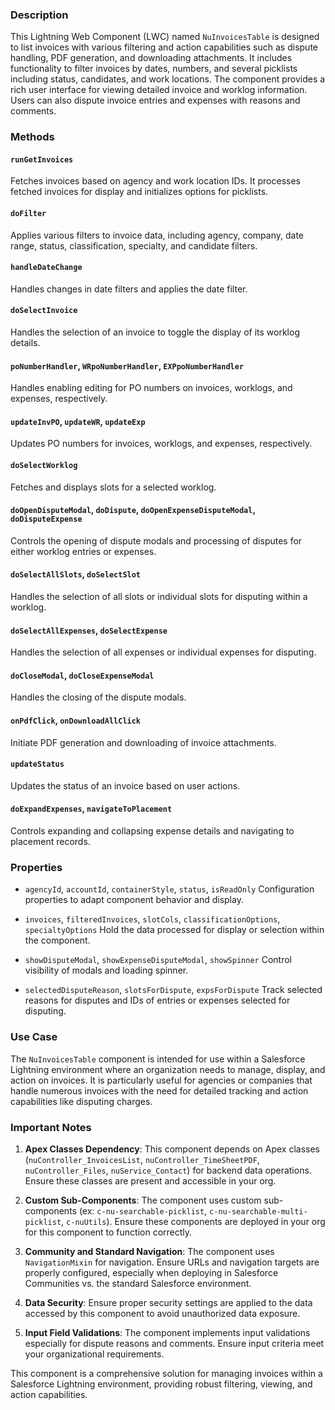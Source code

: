 ### Description

This Lightning Web Component (LWC) named `NuInvoicesTable` is designed to list invoices with various filtering and action capabilities such as dispute handling, PDF generation, and downloading attachments. It includes functionality to filter invoices by dates, numbers, and several picklists including status, candidates, and work locations. The component provides a rich user interface for viewing detailed invoice and worklog information. Users can also dispute invoice entries and expenses with reasons and comments.

### Methods

#### `runGetInvoices`
Fetches invoices based on agency and work location IDs. It processes fetched invoices for display and initializes options for picklists.

#### `doFilter`
Applies various filters to invoice data, including agency, company, date range, status, classification, specialty, and candidate filters.

#### `handleDateChange`
Handles changes in date filters and applies the date filter.

#### `doSelectInvoice`
Handles the selection of an invoice to toggle the display of its worklog details.

#### `poNumberHandler`, `WRpoNumberHandler`, `EXPpoNumberHandler`
Handles enabling editing for PO numbers on invoices, worklogs, and expenses, respectively.

#### `updateInvPO`, `updateWR`, `updateExp`
Updates PO numbers for invoices, worklogs, and expenses, respectively.

#### `doSelectWorklog`
Fetches and displays slots for a selected worklog.

#### `doOpenDisputeModal`, `doDispute`, `doOpenExpenseDisputeModal`, `doDisputeExpense`
Controls the opening of dispute modals and processing of disputes for either worklog entries or expenses.

#### `doSelectAllSlots`, `doSelectSlot`
Handles the selection of all slots or individual slots for disputing within a worklog.

#### `doSelectAllExpenses`, `doSelectExpense`
Handles the selection of all expenses or individual expenses for disputing.

#### `doCloseModal`, `doCloseExpenseModal`
Handles the closing of the dispute modals.

#### `onPdfClick`, `onDownloadAllClick`
Initiate PDF generation and downloading of invoice attachments.

#### `updateStatus`
Updates the status of an invoice based on user actions.

#### `doExpandExpenses`, `navigateToPlacement`
Controls expanding and collapsing expense details and navigating to placement records.

### Properties

- `agencyId`, `accountId`, `containerStyle`, `status`, `isReadOnly`
  Configuration properties to adapt component behavior and display.
  
- `invoices`, `filteredInvoices`, `slotCols`, `classificationOptions`, `specialtyOptions`
  Hold the data processed for display or selection within the component.
  
- `showDisputeModal`, `showExpenseDisputeModal`, `showSpinner`
  Control visibility of modals and loading spinner.

- `selectedDisputeReason`, `slotsForDispute`, `expsForDispute`
  Track selected reasons for disputes and IDs of entries or expenses selected for disputing.

### Use Case

The `NuInvoicesTable` component is intended for use within a Salesforce Lightning environment where an organization needs to manage, display, and action on invoices. It is particularly useful for agencies or companies that handle numerous invoices with the need for detailed tracking and action capabilities like disputing charges.

### Important Notes

1. **Apex Classes Dependency**: This component depends on Apex classes (`nuController_InvoicesList`, `nuController_TimeSheetPDF`, `nuController_Files`, `nuService_Contact`) for backend data operations. Ensure these classes are present and accessible in your org.

2. **Custom Sub-Components**: The component uses custom sub-components (ex: `c-nu-searchable-picklist`, `c-nu-searchable-multi-picklist`, `c-nuUtils`). Ensure these components are deployed in your org for this component to function correctly.

3. **Community and Standard Navigation**: The component uses `NavigationMixin` for navigation. Ensure URLs and navigation targets are properly configured, especially when deploying in Salesforce Communities vs. the standard Salesforce environment.

4. **Data Security**: Ensure proper security settings are applied to the data accessed by this component to avoid unauthorized data exposure.

5. **Input Field Validations**: The component implements input validations especially for dispute reasons and comments. Ensure input criteria meet your organizational requirements.

This component is a comprehensive solution for managing invoices within a Salesforce Lightning environment, providing robust filtering, viewing, and action capabilities.